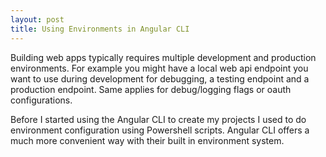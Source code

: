 ```yaml
---
layout: post
title: Using Environments in Angular CLI
---
```


Building web apps typically requires multiple development and production environments. For example you might have a local web api endpoint you want to use during development for debugging, a testing endpoint and a production endpoint. Same applies for debug/logging flags or oauth configurations.

Before I started using the Angular CLI to create my projects I used to do environment configuration using Powershell scripts. Angular CLI offers a much more convenient way with their built in environment system.

